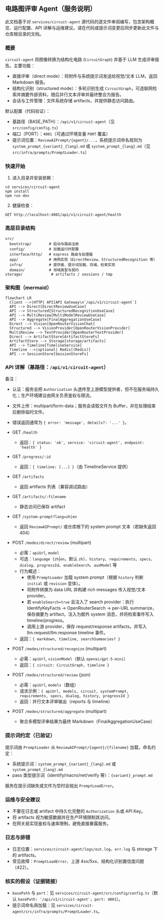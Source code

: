 ## 电路图评审 Agent（服务说明）

此文档基于对 `services/circuit-agent` 源代码的逐文件审阅编写，包含架构概览、运行配置、API 详解与运维建议。请在代码或提示词变更后同步更新此文件与仓库根目录的文档。

### 概要

`circuit-agent` 将图像转换为结构化电路 (`CircuitGraph`) 并基于 LLM 生成评审报告。主要功能：

- 直接评审（direct mode）：将附件与系统提示词发送给视觉/文本 LLM，返回 Markdown 报告。
- 结构化识别（structured mode）：多轮识别生成 `CircuitGraph`，可选联网检索并摘要外部资料，随后并行文本评审并最终整合为报告。
- 会话与工件管理：文件系统存储 artifacts，并提供静态访问路由。

默认配置（代码验证）：

- 基路径（BASE_PATH）：`/api/v1/circuit-agent`（见 `src/config/config.ts`）
- 端口（PORT）：`4001`（可通过环境变量 `PORT` 覆盖）
- 提示词位置：`ReviewAIPrompt/{agent}/...`，系统提示词命名规则为 `system_prompt_{variant}_{lang}.md` 或 `system_prompt_{lang}.md`（见 `src/infra/prompts/PromptLoader.ts`）

### 快速开始

1. 进入目录并安装依赖：
```
cd services/circuit-agent
npm install
npm run dev
```

2. 健康检查：
```
GET http://localhost:4001/api/v1/circuit-agent/health
```

### 高层目录结构

```
src/
  bootstrap/        # 启动与路由注册
  config/           # 加载运行时配置
  interface/http/   # express 路由与处理器
  app/              # 用例实现（DirectReview、StructuredRecognition 等）
  infra/            # 提供者、提示词加载、存储、检索实现
  domain/           # 领域类型与契约
storage/             # artifacts / sessions / tmp
```

### 架构图（mermaid）

```mermaid
flowchart LR
  Client -->|HTTP| API[API Gateway\n`/api/v1/circuit-agent`]
  API --> Direct[DirectReviewUseCase]
  API --> Structured[StructuredRecognitionUseCase]
  API --> MultiReview[MultiModelReviewUseCase]
  API --> Aggregate[FinalAggregationUseCase]
  Direct --> Vision[OpenRouterVisionChat]
  Structured --> VisionProvider[OpenRouterVisionProvider]
  MultiReview --> TextProvider[OpenRouterTextProvider]
  Direct --> ArtifactStore[ArtifactStoreFs]
  ArtifactStore --> Storage[storage/artifacts]
  API --> Timeline[TimelineService]
  Timeline -->|optional| Redis[(Redis)]
  API --> SessionStore[SessionStoreFs]
```

### API 详解（基路径：`/api/v1/circuit-agent`）

备注：

- 认证：服务会把 `Authorization` 头透传至上游模型提供者，但不在服务端持久化；生产环境建议由网关负责鉴权与限流。
- 文件上传：multipart/form-data；服务会读取文件为 Buffer，并在处理结束后删除临时文件。
- 错误返回通常为 `{ error: 'message', details?: '...' }`。

- GET `/health`
  - 返回：`{ status: 'ok', service: 'circuit-agent', endpoint: 'health' }`

- GET `/progress/:id`
  - 返回：`{ timeline: [...] }`（由 TimelineService 提供）

- GET `/artifacts`
  - 返回 artifacts 列表（兼容调试路由）

- GET `/artifacts/:filename`
  - 静态访问已保存 artifact

- GET `/system-prompt?lang=zh|en`
  - 返回 `ReviewAIPrompt/` 或仓库根下的 system prompt 文本（若缺失返回 404）

- POST `/modes/direct/review` (multipart)
  - 必需：`apiUrl`, `model`
  - 可选：`language`（`zh`|`en`，默认 `zh`）、`history`、`requirements`、`specs`、`dialog`、`progressId`、`enableSearch`、`auxModel` 等
  - 行为概述：
    - 使用 `PromptLoader` 加载 system prompt（根据 `history` 判断 `initial` 或 `revision` 变体）。
    - 将附件转换为 data URL 并构建 rich messages 传入视觉/文本 provider。
    - 若 `enableSearch=true` 且注入了 search provider：执行 IdentifyKeyFacts → OpenRouterSearch → per-URL summarize，保存摘要为 artifact，注入为额外 system 消息，并将检索事件写入 timeline/progress。
    - 调用上游 provider，保存 request/response artifacts，并写入 llm.request/llm.response timeline 事件。
  - 返回：`{ markdown, timeline, searchSummaries? }`

- POST `/modes/structured/recognize` (multipart)
  - 必需：`apiUrl`, `visionModel`（默认 `openai/gpt-5-mini`）
  - 返回：`{ circuit: CircuitGraph, timeline }`

- POST `/modes/structured/review` (json)
  - 必需：`apiUrl`, `models`（数组）
  - 请求示例：`{ apiUrl, models, circuit, systemPrompt, requirements, specs, dialog, history, progressId }`
  - 返回：并行文本评审输出（reports 与 timeline）

- POST `/modes/structured/aggregate` (multipart)
  - 聚合多模型评审结果为最终 Markdown（FinalAggregationUseCase）

### 提示词约定（已验证）

提示词由 `PromptLoader` 从 `ReviewAIPrompt/{agent}/{filename}` 加载，命名约定：

- 系统提示词：`system_prompt_{variant}_{lang}.md` 或 `system_prompt_{lang}.md`
- pass 类型提示词（identify/macro/net/verify 等）：`{variant}_prompt.md`

服务在提示词缺失或文件为空时会抛出 `PromptLoadError`。

### 运维与安全建议

- 不要在日志或 artifact 中持久化完整的 `Authorization` 头或 API Key。
- 将 artifacts 视为敏感数据并在生产环境限制其访问。
- 在网关层实现鉴权与速率限制，避免直接暴露服务。

### 日志与排错

- 日志位置：`services/circuit-agent/logs/out.log`、`err.log` 与 storage 下的 artifacts。
- 常见故障：`PromptLoadError`、上游 4xx/5xx、结构化识别置信度问题（422）。

### 核实的假设（证据链接）

- `basePath` 与 `port`：见 `services/circuit-agent/src/config/config.ts`（默认 `basePath: '/api/v1/circuit-agent'`，`port: 4001`）。
- 提示词命名與加载：见 `services/circuit-agent/src/infra/prompts/PromptLoader.ts`。


